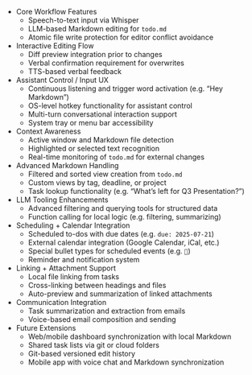 * Core Workflow Features
  * Speech-to-text input via Whisper
  * LLM-based Markdown editing for `todo.md`
  * Atomic file write protection for editor conflict avoidance
* Interactive Editing Flow
  * Diff preview integration prior to changes
  * Verbal confirmation requirement for overwrites
  * TTS-based verbal feedback
* Assistant Control / Input UX
  * Continuous listening and trigger word activation (e.g. “Hey Markdown”)
  * OS-level hotkey functionality for assistant control
  * Multi-turn conversational interaction support
  * System tray or menu bar accessibility
* Context Awareness
  * Active window and Markdown file detection
  * Highlighted or selected text recognition
  * Real-time monitoring of `todo.md` for external changes
* Advanced Markdown Handling
  * Filtered and sorted view creation from `todo.md`
  * Custom views by tag, deadline, or project
  * Task lookup functionality (e.g. “What’s left for Q3 Presentation?”)
* LLM Tooling Enhancements
  * Advanced filtering and querying tools for structured data
  * Function calling for local logic (e.g. filtering, summarizing)
* Scheduling + Calendar Integration
  * Scheduled to-dos with due dates (e.g. `due: 2025-07-21`)
  * External calendar integration (Google Calendar, iCal, etc.)
  * Special bullet types for scheduled events (e.g. `📅`)
  * Reminder and notification system
* Linking + Attachment Support
  * Local file linking from tasks
  * Cross-linking between headings and files
  * Auto-preview and summarization of linked attachments
* Communication Integration
  * Task summarization and extraction from emails
  * Voice-based email composition and sending
* Future Extensions
  * Web/mobile dashboard synchronization with local Markdown
  * Shared task lists via git or cloud folders
  * Git-based versioned edit history
  * Mobile app with voice chat and Markdown synchronization